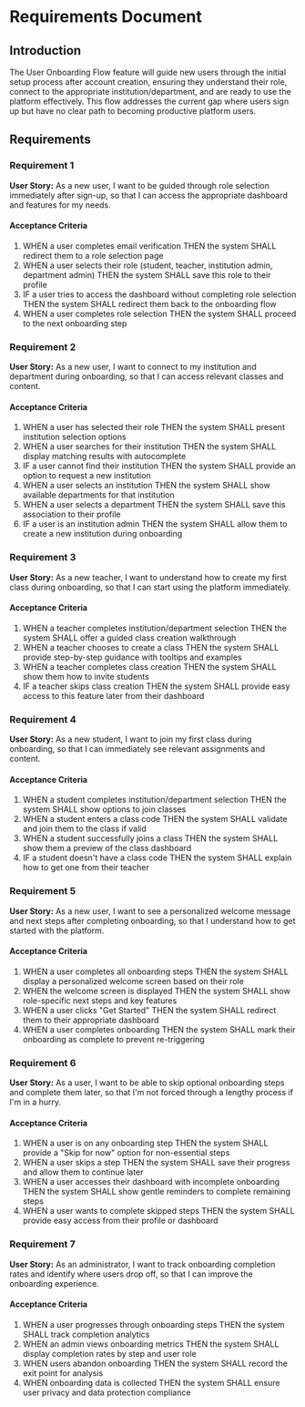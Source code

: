 # Requirements Document

## Introduction

The User Onboarding Flow feature will guide new users through the initial setup process after account creation, ensuring they understand their role, connect to the appropriate institution/department, and are ready to use the platform effectively. This flow addresses the current gap where users sign up but have no clear path to becoming productive platform users.

## Requirements

### Requirement 1

**User Story:** As a new user, I want to be guided through role selection immediately after sign-up, so that I can access the appropriate dashboard and features for my needs.

#### Acceptance Criteria

1. WHEN a user completes email verification THEN the system SHALL redirect them to a role selection page
2. WHEN a user selects their role (student, teacher, institution admin, department admin) THEN the system SHALL save this role to their profile
3. IF a user tries to access the dashboard without completing role selection THEN the system SHALL redirect them back to the onboarding flow
4. WHEN a user completes role selection THEN the system SHALL proceed to the next onboarding step

### Requirement 2

**User Story:** As a new user, I want to connect to my institution and department during onboarding, so that I can access relevant classes and content.

#### Acceptance Criteria

1. WHEN a user has selected their role THEN the system SHALL present institution selection options
2. WHEN a user searches for their institution THEN the system SHALL display matching results with autocomplete
3. IF a user cannot find their institution THEN the system SHALL provide an option to request a new institution
4. WHEN a user selects an institution THEN the system SHALL show available departments for that institution
5. WHEN a user selects a department THEN the system SHALL save this association to their profile
6. IF a user is an institution admin THEN the system SHALL allow them to create a new institution during onboarding

### Requirement 3

**User Story:** As a new teacher, I want to understand how to create my first class during onboarding, so that I can start using the platform immediately.

#### Acceptance Criteria

1. WHEN a teacher completes institution/department selection THEN the system SHALL offer a guided class creation walkthrough
2. WHEN a teacher chooses to create a class THEN the system SHALL provide step-by-step guidance with tooltips and examples
3. WHEN a teacher completes class creation THEN the system SHALL show them how to invite students
4. IF a teacher skips class creation THEN the system SHALL provide easy access to this feature later from their dashboard

### Requirement 4

**User Story:** As a new student, I want to join my first class during onboarding, so that I can immediately see relevant assignments and content.

#### Acceptance Criteria

1. WHEN a student completes institution/department selection THEN the system SHALL show options to join classes
2. WHEN a student enters a class code THEN the system SHALL validate and join them to the class if valid
3. WHEN a student successfully joins a class THEN the system SHALL show them a preview of the class dashboard
4. IF a student doesn't have a class code THEN the system SHALL explain how to get one from their teacher

### Requirement 5

**User Story:** As a new user, I want to see a personalized welcome message and next steps after completing onboarding, so that I understand how to get started with the platform.

#### Acceptance Criteria

1. WHEN a user completes all onboarding steps THEN the system SHALL display a personalized welcome screen based on their role
2. WHEN the welcome screen is displayed THEN the system SHALL show role-specific next steps and key features
3. WHEN a user clicks "Get Started" THEN the system SHALL redirect them to their appropriate dashboard
4. WHEN a user completes onboarding THEN the system SHALL mark their onboarding as complete to prevent re-triggering

### Requirement 6

**User Story:** As a user, I want to be able to skip optional onboarding steps and complete them later, so that I'm not forced through a lengthy process if I'm in a hurry.

#### Acceptance Criteria

1. WHEN a user is on any onboarding step THEN the system SHALL provide a "Skip for now" option for non-essential steps
2. WHEN a user skips a step THEN the system SHALL save their progress and allow them to continue later
3. WHEN a user accesses their dashboard with incomplete onboarding THEN the system SHALL show gentle reminders to complete remaining steps
4. WHEN a user wants to complete skipped steps THEN the system SHALL provide easy access from their profile or dashboard

### Requirement 7

**User Story:** As an administrator, I want to track onboarding completion rates and identify where users drop off, so that I can improve the onboarding experience.

#### Acceptance Criteria

1. WHEN a user progresses through onboarding steps THEN the system SHALL track completion analytics
2. WHEN an admin views onboarding metrics THEN the system SHALL display completion rates by step and user role
3. WHEN users abandon onboarding THEN the system SHALL record the exit point for analysis
4. WHEN onboarding data is collected THEN the system SHALL ensure user privacy and data protection compliance